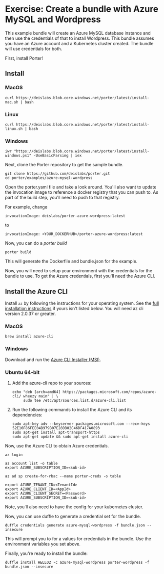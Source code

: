 # Exercise: Create a bundle with Azure MySQL and Wordpress

This example bundle will create an Azure MySQL database instance and then use the credentials of that to install Wordpress. This bundle assumes you have an Azure account and a Kubernetes cluster created.  The bundle will use credentials for both.

First, install Porter!

## Install

### MacOS
```
curl https://deislabs.blob.core.windows.net/porter/latest/install-mac.sh | bash
```

### Linux
```
curl https://deislabs.blob.core.windows.net/porter/latest/install-linux.sh | bash
```

### Windows
```
iwr "https://deislabs.blob.core.windows.net/porter/latest/install-windows.ps1" -UseBasicParsing | iex
```

Next, clone the Porter repository to get the sample bundle.

```
git clone https://github.com/deislabs/porter.git
cd porter/examples/azure-mysql-wordpress
```

Open the porter.yaml file and take a look around. You'll also want to update the invocation image to reference a docker registry that you can push to. As part of the build step, you'll need to push to that registry.

For example, change

```
invocationImage: deislabs/porter-azure-wordpress:latest
```

to

```
invocationImage: <YOUR_DOCKERHUB>/porter-azure-wordpress:latest
```


Now, you can do a _porter build_

```
porter build
```

This will generate the Dockerfile and bundle.json for the example.

Now, you will need to setup your environment with the credentials for the bundle to use. To get the Azure credentials, first you'll need the Azure CLI.

## Install the Azure CLI

Install `az` by following the instructions for your operating system.
See the [full installation instructions](https://docs.microsoft.com/en-us/cli/azure/install-azure-cli?view=azure-cli-latest) if yours isn't listed below. You will need az cli version 2.0.37 or greater.

### MacOS

```console
brew install azure-cli
```

### Windows

Download and run the [Azure CLI Installer (MSI)](https://aka.ms/InstallAzureCliWindows).

### Ubuntu 64-bit

1. Add the azure-cli repo to your sources:
    ```console
    echo "deb [arch=amd64] https://packages.microsoft.com/repos/azure-cli/ wheezy main" | \
         sudo tee /etc/apt/sources.list.d/azure-cli.list
    ```
1. Run the following commands to install the Azure CLI and its dependencies:
    ```console
    sudo apt-key adv --keyserver packages.microsoft.com --recv-keys 52E16F86FEE04B979B07E28DB02C46DF417A0893
    sudo apt-get install apt-transport-https
    sudo apt-get update && sudo apt-get install azure-cli
    ```


Now, use the Azure CLI to obtain Azure credentials.

```
az login
```

```
az account list -o table
export AZURE_SUBSCRIPTION_ID=<sub-id>
```

```
az ad sp create-for-rbac --name porter-creds -o table

export AZURE_TENANT_ID=<TenantId>
export AZURE_CLIENT_ID=<AppId>
export AZURE_CLIENT_SECRET=<Password>
export AZURE_SUBSCRIPTION_ID=<sub-id>
```

Note, you'll also need to have the config for your kubernetes cluster.

Now, you can use duffle to generate a credential set for the bundle.

```
duffle credentials generate azure-mysql-wordpress -f bundle.json --insecure
```

This will prompt you to for a values for credentials in the bundle. Use the environment variables you set above.

Finally, you're ready to install the bundle:

```
duffle install HELLO2 -c azure-mysql-wordpress porter-wordpress -f bundle.json --insecure
```
